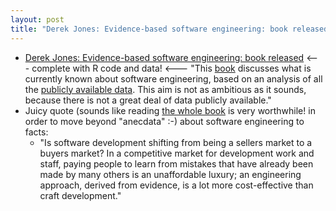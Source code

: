 ```yaml
---
layout: post
title: "Derek Jones: Evidence-based software engineering: book released "
---
```

*  [Derek Jones: Evidence-based software engineering: book released](http://shape-of-code.coding-guidelines.com/2020/11/08/evidence-based-software-engineering-book-released/) <--- complete with R code and data! <--- "This [book](http://www.knosof.co.uk/ESEUR/ESEUR.pdf) discusses what is currently known about software engineering, based on an analysis of all the [publicly available data](https://github.com/Derek-Jones/ESEUR-code-data).  This aim is not as ambitious as it sounds, because there is not a great deal of data publicly available."
* Juicy quote (sounds like reading [the whole book](http://www.knosof.co.uk/ESEUR/) is very worthwhile! in order to move beyond "anecdata" :-) about software engineering to facts: 
  *  "Is software development shifting from being a sellers market to a buyers market? In a competitive market for development work and staff, paying people to learn from mistakes that have already been made by many others is an unaffordable luxury; an engineering approach, derived from evidence, is a lot more cost-effective than craft development."